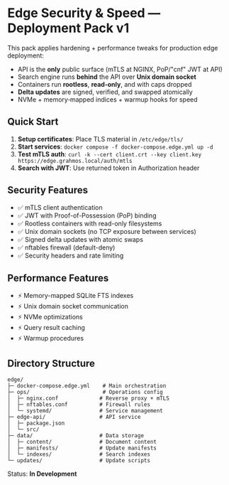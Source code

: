 # Edge Security & Speed — Deployment Pack v1

This pack applies hardening + performance tweaks for production edge deployment:

* API is the **only** public surface (mTLS at NGINX, PoP/"cnf" JWT at API)
* Search engine runs **behind** the API over **Unix domain socket**
* Containers run **rootless**, **read‑only**, and with caps dropped
* **Delta updates** are signed, verified, and swapped atomically
* NVMe + memory‑mapped indices + warmup hooks for speed

## Quick Start

1. **Setup certificates**: Place TLS material in `/etc/edge/tls/`
2. **Start services**: `docker compose -f docker-compose.edge.yml up -d`
3. **Test mTLS auth**: `curl -k --cert client.crt --key client.key https://edge.grahmos.local/auth/mtls`
4. **Search with JWT**: Use returned token in Authorization header

## Security Features

- ✅ mTLS client authentication
- ✅ JWT with Proof-of-Possession (PoP) binding
- ✅ Rootless containers with read-only filesystems
- ✅ Unix domain sockets (no TCP exposure between services)
- ✅ Signed delta updates with atomic swaps
- ✅ nftables firewall (default-deny)
- ✅ Security headers and rate limiting

## Performance Features

- ⚡ Memory-mapped SQLite FTS indexes
- ⚡ Unix domain socket communication
- ⚡ NVMe optimizations
- ⚡ Query result caching
- ⚡ Warmup procedures

## Directory Structure

```
edge/
├─ docker-compose.edge.yml    # Main orchestration
├─ ops/                       # Operations config
│  ├─ nginx.conf             # Reverse proxy + mTLS
│  ├─ nftables.conf          # Firewall rules
│  └─ systemd/               # Service management
├─ edge-api/                 # API service
│  ├─ package.json
│  └─ src/
├─ data/                     # Data storage
│  ├─ content/               # Document content
│  ├─ manifests/             # Update manifests
│  └─ indexes/               # Search indexes
└─ updates/                  # Update scripts
```

Status: **In Development**
